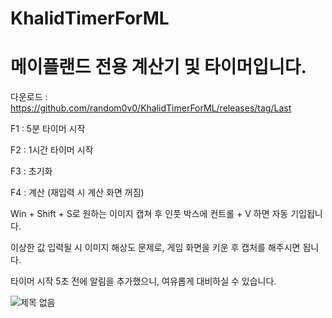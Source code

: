 # KhalidTimerForML

# 메이플랜드 전용 계산기 및 타이머입니다.

다운로드 : https://github.com/random0v0/KhalidTimerForML/releases/tag/Last


F1 : 5분 타이머 시작


F2 : 1시간 타이머 시작


F3 : 초기화


F4 : 계산 (재입력 시 계산 화면 꺼짐)

Win + Shift + S로 원하는 이미지 캡쳐 후 인풋 박스에 컨트롤 + V 하면 자동 기입됩니다.


이상한 값 입력될 시 이미지 해상도 문제로, 게임 화면을 키운 후 캡처를 해주시면 됩니다.


타이머 시작 5초 전에 알림을 추가했으니, 여유롭게 대비하실 수 있습니다.

![제목 없음](https://github.com/user-attachments/assets/c45245e8-f481-4098-a5a4-0ecfe50d1baa)
